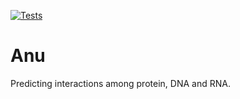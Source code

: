 [![Tests](https://github.com/ankitskvmdam/anu/workflows/Tests/badge.svg)](https://github.com/cjolowicz/hypermodern-python/actions?workflow=Tests)

# Anu

Predicting interactions among protein, DNA and RNA.
